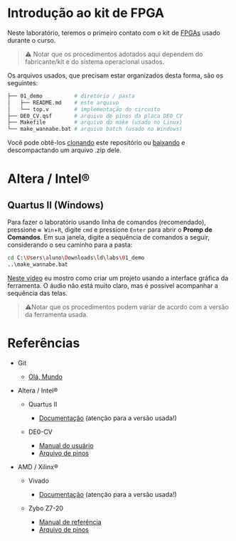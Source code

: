 # Introdução ao kit de FPGA

Neste laboratório, teremos o primeiro contato com o kit de [FPGAs](https://www.youtube.com/watch?v=Ft4z8790lw0) usado durante o curso. 

>⚠️ Notar que os procedimentos adotados aqui dependem do fabricante/kit e do sistema operacional usados.

Os arquivos usados, que precisam estar organizados desta forma, são os seguintes:

```bash
├── 01_demo          # diretório / pasta
│   ├── README.md    # este arquivo
│   └── top.v        # implementação do circuito
├── DE0_CV.qsf       # arquivo de pinos da placa DE0_CV
├── Makefile         # arquivo do make (usado no Linux)
└── make_wannabe.bat # arquivo batch (usado no Windows)
```

Você pode obtê-los [clonando](https://docs.github.com/pt/repositories/creating-and-managing-repositories/cloning-a-repository) este repositório ou [baixando](https://docs.github.com/pt/get-started/start-your-journey/downloading-files-from-github) e descompactando um arquivo .zip dele. 

# Altera / Intel® 

## Quartus II (Windows)

Para fazer o laboratório usando linha de comandos (recomendado), pressione `⊞ Win`+`R`, digite `cmd` e pressione `Enter` para abrir o **Promp de Comandos**. Em sua janela, digite a sequência de comandos a seguir, considerando o seu caminho para a pasta:

```bash
cd C:\Users\aluno\Downloads\ld\labs\01_demo
..\make_wannabe.bat
```

[Neste vídeo](https://www.youtube.com/live/Ft4z8790lw0?si=LA9uJqRTQh8aoMTf&t=2776) eu mostro como criar um projeto usando a interface gráfica da ferramenta. O áudio não está muito claro, mas é possível acompanhar a sequência das telas. 

>⚠️Notar que os procedimentos podem variar de acordo com a versão da ferramenta usada. 

# Referências

- Git

    - [Olá, Mundo](https://docs.github.com/pt/get-started/start-your-journey/hello-world)

- Altera / Intel® 

    - Quartus II

        - [Documentação](https://www.intel.com.br/content/www/br/pt/support/programmable/support-resources/design-software/user-guides.html) (atenção para a versão usada!)

    - DE0-CV

        - [Manual do usuário](DE0_CV_User_Manual)
        - [Arquivo de pinos](DE0_CV.qsf)

- AMD / Xilinx®

    - Vivado

        - [Documentação](https://www.amd.com/en/products/software/adaptive-socs-and-fpgas/vivado.html) (atenção para a versão usada!)

    - Zybo Z7-20

        - [Manual de referência](https://digilent.com/reference/programmable-logic/zybo-z7/reference-manual)
        - [Arquivo de pinos](DE0_CV.qsf)

